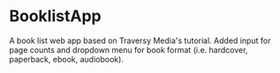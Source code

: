 # BooklistApp
A book list web app based on Traversy Media's tutorial. Added input for page counts and dropdown menu for book format (i.e. hardcover, paperback, ebook, audiobook).
